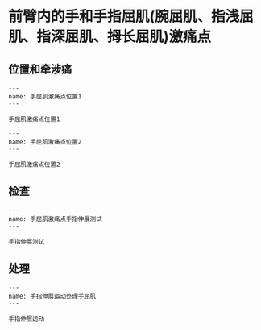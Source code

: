 # 前臂内的手和手指屈肌(腕屈肌、指浅屈肌、指深屈肌、拇长屈肌)激痛点

## 位置和牵涉痛

```{figure} assets/img/2022-01-22-20-39-33.png
---
name: 手屈肌激痛点位置1
---

手屈肌激痛点位置1
```

```{figure} assets/img/2022-01-22-20-40-10.png
---
name: 手屈肌激痛点位置2
---

手屈肌激痛点位置2
```

## 检查

```{figure} assets/img/2022-01-22-20-41-24.png
---
name: 手屈肌激痛点手指伸展测试
---

手指伸展测试
```

## 处理

```{figure} assets/img/2022-01-22-20-42-06.png
---
name: 手指伸展运动处理手屈肌
---

手指伸展运动
```